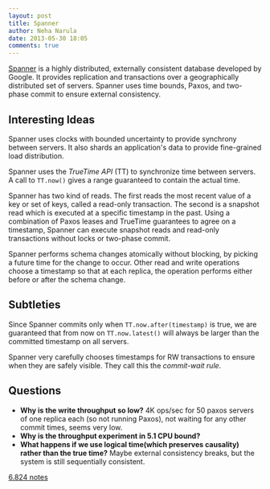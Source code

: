 ```yaml
---
layout: post
title: Spanner
author: Neha Narula
date: 2013-05-30 18:05
comments: true
---
```


[Spanner](https://www.usenix.org/system/files/conference/osdi12/osdi12-final-16.pdf)
is a highly distributed, externally consistent database developed by
Google.  It provides replication and transactions over a geographically
distributed set of servers.  Spanner uses time bounds, Paxos, and
two-phase commit to ensure external consistency.

## Interesting Ideas

Spanner uses clocks with bounded uncertainty to provide synchrony
between servers. It also shards an application's data to provide
fine-grained load distribution. 

Spanner uses the *TrueTime API* (TT) to synchronize time between
servers. A call to `TT.now()` gives a range guaranteed to contain the
actual time.

Spanner has two kind of reads.  The first reads the most recent value of
a key or set of keys, called a read-only transaction.  The second is a
snapshot read which is executed at a specific timestamp in the past.
Using a combination of Paxos leases and TrueTime guarantees to agree on
a timestamp, Spanner can execute snapshot reads and read-only
transactions without locks or two-phase commit.

Spanner performs schema changes atomically without blocking, by picking
a future time for the change to occur. Other read and write operations
choose a timestamp so that at each replica, the operation performs
either before or after the schema change.

## Subtleties

Since Spanner commits only when `TT.now.after(timestamp)` is true, we
are guaranteed that from now on `TT.now.latest()` will always be larger
than the committed timestamp on all servers.

Spanner very carefully chooses timestamps for RW transactions to ensure
when they are safely visible.  They call this the *commit-wait rule*.

## Questions

 - **Why is the write throughput so low?** 4K ops/sec for 50 paxos
   servers of one replica each (so not running Paxos), not waiting for
   any other commit times, seems very low.
 - **Why is the throughput experiment in 5.1 CPU bound?**
 - **What happens if we use logical time(which preserves causality)
   rather than the true time?** Maybe external consistency breaks, but
   the system is still sequentially consistent.

[6.824 notes](http://pdos.csail.mit.edu/6.824/notes/l07.txt)

